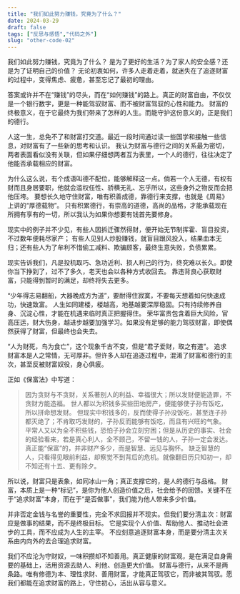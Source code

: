 ```yaml
---
title: "我们如此努力赚钱，究竟为了什么？"
date: 2024-03-29
draft: false
tags: ["反思与感悟","代码之外"]
slug: "other-code-02"
---
```



我们如此努力赚钱，究竟为了什么？
是为了更好的生活？为了家人的安全感？还是为了证明自己的价值？
无论初衷如何，许多人走着走着，就迷失在了追逐财富的过程中，变得焦虑、疲惫，甚至忘记了最初的理由。

答案或许并不在“赚钱”的尽头，而在“如何赚钱”的路上。真正的财富自由，不仅仅是一个银行数字，更是一种能驾驭财富、而不被财富驾驭的心性和能力。
财富的终极意义，在于它最终为我们带来了怎样的人生。而能守护这份意义的，正是我们的德行。

人这一生，总免不了和财富打交道。最近一段时间通过读一些国学和接触一些信息，对财富有了一些新的思考和认识。
我认为财富与德行之间的关系最为密切，两者表面看似没有关联，但如果仔细想两者互为表里，一个人的德行，往往决定了他能否承载相应的财富。

为什么这么说，有个成语叫德不配位，能够解释这一点。倘若一个人无德，有权有财而且身居要职，他就会滥权任性、骄横无礼、忘乎所以，这些身外之物反而会把他压垮。
要想长久地守住财富，唯有积善成德，靠德行来支撑，也就是《周易》上讲的“厚德载物”。
只有积累德行，有崇高的道德，高尚的品格，才能承载现在所拥有享有的一切，所以我认为如果你想要有钱首先要修身。

现实中的例子并不少见，有些人因拆迁骤然得财，便开始无节制挥霍、盲目投资，不过数年便耗尽家产；
有些人见别人炒股赚钱，就盲目跟风投入，结果血本无归；还有些人为了牟利不惜偷工减料、欺骗顾客，最终生意失败，负债累累。

现实告诉我们，凡是投机取巧、急功近利、损人利己的行为，终究难以长久。即使你当下挣到了，过不了多久，老天也会以各种方式收回去。
靠违背良心获取财富，只能得到暂时的满足，却终将失去更多。

“少年得志易翻船，大器晚成方为道”，要耐得住寂寞，不要每天想着如何快速成功，快速致富。
人生如同建楼，楼越高，地基越要深厚稳固。只有持续修养自身、沉淀心性，才能在机遇来临时真正把握得住。
荣华富贵包含着巨大风险，官高压运，财大伤身，越进步越要加强学习。如果没有足够的能力驾驭财富，即使偶然获得了财富，但最终也会失去。

“人为财死，鸟为食亡”，这个现象千古不变，但是“君子爱财，取之有道”。
追求财富本是人之常情，无可厚非。但许多人却在追逐过程中，混淆了财富和德行的主次，甚至反被财富奴役，身心俱疲。

正如《保富法》中写道：
>因为贪财与不贪财，关系著别人的利益、幸福很大；所以发财便能造罪，不贪财方能造福。
世人都以为积钱多买些田地房产，便能够使子孙有饭吃，所以拼命想发财。
但现实中积钱多的，反而使得子孙没饭吃，甚至连子孙都灭绝了；不肯取巧发财的，子孙反而能够有饭吃，而且有兴旺的气象。
平常人又以为全不积些钱，恐怕子孙会立刻穷困；但是从历史的事实、社会的经验看来，若是真心利人，全不顾己，不留一钱的人，子孙一定会发达。<br>
真正能“保富”的，并非财产多少，而是智慧、远见与胸怀。
缺乏智慧的人，只看得见眼前利益，却察觉不到背后的危机。就像翻日历只知初一，却不知还有十五、更有除夕。

所以说，财富只是表象，如同冰山一角；真正支撑它的，是人的德行与品格。
财富，本质上是一种“标记”，是你为他人创造价值之后，社会给予的回馈。关键不在于“追求财富”本身，而在于“是否做事”，我们能为他人带来多少价值。

并非否定金钱与名誉的重要性，完全不求回报并不现实。但我们要分清主次：财富应是做事的结果，而不是终极目标。
它是实现个人价值、帮助他人、推动社会进步的工具，而不应成为人生的主宰。
不应刻意追逐财富本身，而是要分清主次关系由内向外的去合理追求财富。

我们不应沦为守财奴，一味积攒却不知善用。真正健康的财富观，是在满足自身需要的基础上，活用资源去助人、利他、创造更大价值。
财富与德行，从来不是两条路。唯有修德为本、理性求财、善用财富，才能真正驾驭它，而非被其驾驭。愿我们都能在追求财富的路上，守住初心，活出从容与意义。
